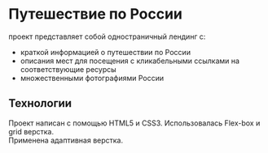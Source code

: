 # Путешествие по России

проект представляет собой одностраничный лендинг с:

- краткой информацией о путешествии по России
- описания мест для посещения с кликабельными ссылками на соответствующие ресурсы
- множественными фотографиями России

## Технологии
Проект написан с помощью HTML5 и CSS3. Использовалась Flex-box и grid верстка.  
Применена адаптивная верстка.
